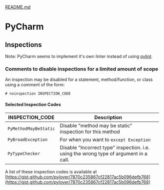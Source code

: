 [README.md](README.md)

# PyCharm

## Inspections

Note: PyCharm seems to implement it's own linter instead of using [pylint](pylint.md).

### Comments to disable inspections for a limited amount of scope

An inspection may be disabled for a statement, method/function, or class using a comment of the form:

`# noinspection INSPECTION_CODE`

#### Selected Inspection Codes 

| INSPECTION_CODE        | Description                                               |
| ---------------------- |-----------------------------------------------------------|
| `PyMethodMayBeStatic`  | Disable "method may be static" inspection for this method |
| `PyBroadException`     | For when you want to `except Exception`                   |
| `PyTypeChecker`        | Disable "Incorrect type" inspection.  i.e. using the wrong type of argument in a call. |

A list of these inspection codes is available at [https://gist.github.com/pylover/7870c235867cf22817ac5b096defb768](https://gist.github.com/pylover/7870c235867cf22817ac5b096defb768)



